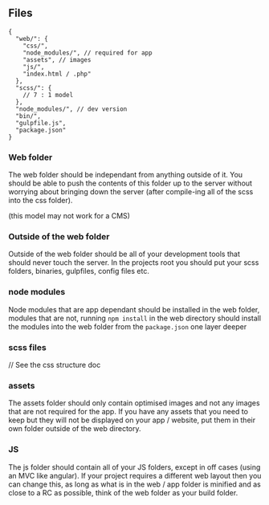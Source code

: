 ## Files

```
{
  "web/": {
    "css/",
    "node_modules/", // required for app
    "assets", // images
    "js/",
    "index.html / .php"
  },
  "scss/": {
    // 7 : 1 model
  },
  "node_modules/", // dev version
  "bin/",
  "gulpfile.js",
  "package.json"
}
```
### Web folder

The web folder should be independant from anything outside of it.
You should be able to push the contents of this folder up to the server without worrying about bringing down the server
(after compile-ing all of the scss into the css folder).

(this model may not work for a CMS)


### Outside of the web folder

Outside of the web folder should be all of your development tools that should never touch the server.
In the projects root you should put your scss folders, binaries, gulpfiles, config files etc.

### node modules

Node modules that are app dependant should be installed in the web folder, modules that are not, running
`npm install` in the web directory should install the modules into the web folder from the `package.json`
one layer deeper

### scss files

// See the css structure doc

### assets

The assets folder should only contain optimised images and not any images that are not required for the app. If you have any
assets that you need to keep but they will not be displayed on your app / website, put them in their own folder outside of the web directory.

### JS

The js folder should contain all of your JS folders, except in off cases (using an MVC like angular). If your project requires a different web layout
then you can change this, as long as what is in the web / app folder is minified and as close to a RC as possible, think of the web folder as your build folder.



